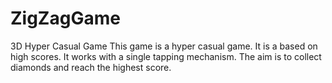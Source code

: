 # ZigZagGame
3D Hyper Casual Game
This game is a hyper casual game. It is a based on high scores. It works with a single tapping mechanism. The aim is to collect diamonds and reach the highest score.
